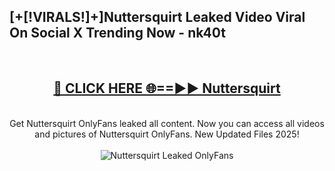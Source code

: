 <h2>[+[!VIRALS!]+]Nuttersquirt Leaked Video Viral On Social X Trending Now - nk40t</h2>
<br>
<div align="center">
<h2><a href="https://libra.edu.pl?Nuttersquirt" rel="nofollow">🔴 CLICK HERE 🌐==►► Nuttersquirt</a></h2>
<br>
Get Nuttersquirt OnlyFans leaked all content. Now you can access all videos and pictures of Nuttersquirt OnlyFans. New Updated Files 2025!
<br>
<br>
<a href="https://libra.edu.pl?Nuttersquirt" rel="nofollow" data-target="animated-image.originalLink"><img src="https://i.ibb.co.com/WyWwxjT/player-gif2.gif" alt="Nuttersquirt Leaked OnlyFans" style="max-width: 100%; display: inline-block;" data-target="animated-image.originalImage"></a>
</div>
<br>